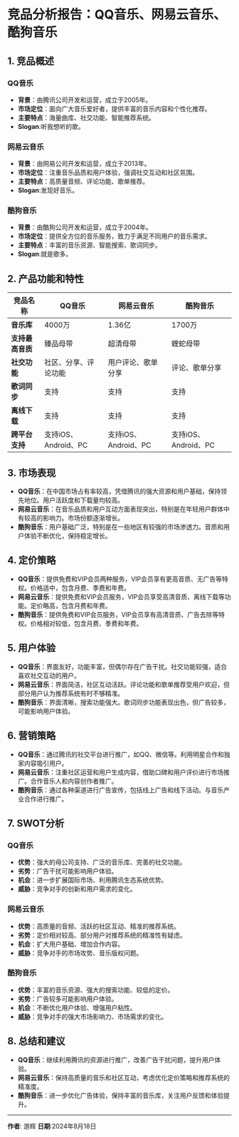 # 竞品分析报告：QQ音乐、网易云音乐、酷狗音乐

## 1. 竞品概述

### QQ音乐
- **背景**：由腾讯公司开发和运营，成立于2005年。
- **市场定位**：面向广大音乐爱好者，提供丰富的音乐内容和个性化推荐。
- **主要特点**：海量曲库、社交功能、智能推荐系统。
- **Slogan**:听我想听的歌。

### 网易云音乐
- **背景**：由网易公司开发和运营，成立于2013年。
- **市场定位**：注重音乐品质和用户体验，强调社交互动和社区氛围。
- **主要特点**：高质量音频、评论功能、歌单推荐。
- **Slogan**:发现好音乐。

### 酷狗音乐
- **背景**：由酷狗公司开发和运营，成立于2004年。
- **市场定位**：提供全方位的音乐服务，致力于满足不同用户的音乐需求。
- **主要特点**：丰富的音乐资源、智能搜索、歌词同步。
- **Slogan**:就是歌多。

## 2. 产品功能和特性

| 竞品名称         | QQ音乐               | 网易云音乐           | 酷狗音乐             |
| ---------------- | -------------------- | -------------------- | -------------------- |
| **音乐库**       | 4000万               | 1.36亿               | 1700万               |
| **支持最高音质** | 臻品母带             | 超清母带             | 蝰蛇母带             |
| **社交功能**     | 社区、分享、评论功能 | 用户评论、歌单分享   | 评论、歌单分享       |
| **歌词同步**     | 支持                 | 支持                 | 支持                 |
| **离线下载**     | 支持                 | 支持                 | 支持                 |
| **跨平台支持**   | 支持iOS、Android、PC | 支持iOS、Android、PC | 支持iOS、Android、PC |

## 3. 市场表现

- **QQ音乐**：在中国市场占有率较高，凭借腾讯的强大资源和用户基础，保持领先地位。用户活跃度和下载量均较高。
- **网易云音乐**：在音乐品质和用户互动方面表现突出，特别是在年轻用户群体中有较高的影响力。市场份额逐渐增长。
- **酷狗音乐**：用户基础广泛，特别是在一些地区有较强的市场渗透力。音质和用户体验不断优化，保持稳定增长。

## 4. 定价策略

- **QQ音乐**：提供免费和VIP会员两种服务，VIP会员享有更高音质、无广告等特权。价格适中，包含月费、季费和年费。
- **网易云音乐**：提供免费和VIP会员服务，VIP会员享受高清音质、离线下载等功能。定价略高，包含月费和年费。
- **酷狗音乐**：提供免费和VIP会员服务，VIP会员享有高清音质、广告去除等特权。价格相对较低，包含月费、季费和年费。

## 5. 用户体验

- **QQ音乐**：界面友好，功能丰富，但偶尔存在广告干扰。社交功能较强，适合喜欢社交互动的用户。
- **网易云音乐**：界面简洁，社区互动活跃。评论功能和歌单推荐受用户欢迎，但部分用户认为推荐系统有时不够精准。
- **酷狗音乐**：界面清晰，搜索功能强大。歌词同步功能表现出色，但广告较多，可能影响用户体验。

## 6. 营销策略

- **QQ音乐**：通过腾讯的社交平台进行推广，如QQ、微信等。利用明星合作和独家内容吸引用户。
- **网易云音乐**：注重社区运营和用户生成内容，借助口碑和用户评价进行市场推广。合作音乐人和内容创作者推广。
- **酷狗音乐**：通过各种渠道进行广告宣传，包括线上广告和线下活动。与音乐产业合作进行推广。

## 7. SWOT分析

### QQ音乐
- **优势**：强大的母公司支持、广泛的音乐库、完善的社交功能。
- **劣势**：广告干扰可能影响用户体验。
- **机会**：进一步扩展国际市场、利用腾讯生态系统优势。
- **威胁**：竞争对手的创新和用户需求的变化。

### 网易云音乐
- **优势**：高质量的音频、活跃的社区互动、精准的推荐系统。
- **劣势**：定价相对较高、部分用户对推荐系统的精准性有疑虑。
- **机会**：扩大用户基础、增加合作内容。
- **威胁**：竞争对手的市场攻势、音乐版权问题。

### 酷狗音乐
- **优势**：丰富的音乐资源、强大的搜索功能、较低的定价。
- **劣势**：广告较多可能影响用户体验。
- **机会**：不断优化用户体验、增强用户粘性。
- **威胁**：竞争对手的强大市场影响力、市场需求的变化。

## 8. 总结和建议

- **QQ音乐**：继续利用腾讯的资源进行推广，改善广告干扰问题，提升用户体验。
- **网易云音乐**：保持高质量的音乐和社区互动，考虑优化定价策略和推荐系统的精准度。
- **酷狗音乐**：进一步优化广告体验，保持丰富的音乐库，关注用户反馈和体验提升。

---

**作者**: 游辉
**日期**:2024年8月18日